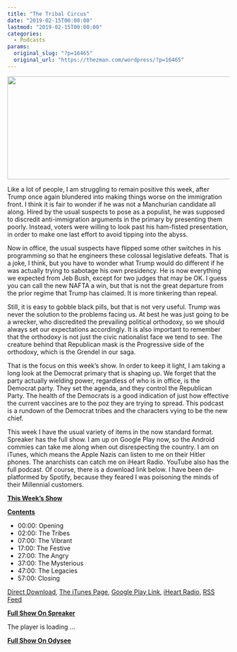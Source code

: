 ```yaml
---
title: "The Tribal Circus"
date: "2019-02-15T00:00:00"
lastmod: "2019-02-15T00:00:00"
categories:
  - Podcasts
params:
  original_slug: "?p=16465"
  original_url: "https://thezman.com/wordpress/?p=16465"
---
```


[<img
src="http://thezman.com/wordpress/wp-content/uploads/2018/01/Power-Hour.png"
decoding="async" width="600" height="233" />](http://thezman.com/wordpress/wp-content/uploads/2018/01/Power-Hour.png)

Like a lot of people, I am struggling to remain positive this week,
after Trump once again blundered into making things worse on the
immigration front. I think it is fair to wonder if he was not a
Manchurian candidate all along. Hired by the usual suspects to pose as a
populist, he was supposed to discredit anti-immigration arguments in the
primary by presenting them poorly. Instead, voters were willing to look
past his ham-fisted presentation, in order to make one last effort to
avoid tipping into the abyss.

Now in office, the usual suspects have flipped some other switches in
his programming so that he engineers these colossal legislative defeats.
That is a joke, I think, but you have to wonder what Trump would do
different if he was actually trying to sabotage his own presidency. He
is now everything we expected from Jeb Bush, except for two judges that
may be OK. I guess you can call the new NAFTA a win, but that is not the
great departure from the prior regime that Trump has claimed. It is more
tinkering than repeal.

Still, it is easy to gobble black pills, but that is not very useful.
Trump was never the solution to the problems facing us. At best he was
just going to be a wrecker, who discredited the prevailing political
orthodoxy, so we should always set our expectations accordingly. It is
also important to remember that the orthodoxy is not just the civic
nationalist face we tend to see. The creature behind that Republican
mask is the Progressive side of the orthodoxy, which is the Grendel in
our saga.

That is the focus on this week’s show. In order to keep it light, I am
taking a long look at the Democrat primary that is shaping up. We forget
that the party actually wielding power, regardless of who is in office,
is the Democrat party. They set the agenda, and they control the
Republican Party. The health of the Democrats is a good indication of
just how effective the current vaccines are to the poz they are trying
to spread. This podcast is a rundown of the Democrat tribes and the
characters vying to be the new chief.

This week I have the usual variety of items in the now standard format.
Spreaker has the full show. I am up on Google Play now, so the Android
commies can take me along when out disrespecting the country. I am on
iTunes, which means the Apple Nazis can listen to me on their Hitler
phones. The anarchists can catch me on iHeart Radio. YouTube also has
the full podcast. Of course, there is a download link below. I have been
de-platformed by Spotify, because they feared I was poisoning the minds
of their Millennial customers.

**<u>This Week’s Show</u>**

**<u>Contents</u>**

-   00:00: Opening
-   02:00: The Tribes
-   07:00: The Vibrant
-   17:00: The Festive
-   27:00: The Angry
-   37:00: The Mysterious
-   47:00: The Legacies
-   57:00: Closing

<a href="https://api.spreaker.com/v2/episodes/17048374/download.mp3"
rel="noopener" target="_blank">Direct Download</a>, <a
href="https://itunes.apple.com/us/podcast/the-z-blog-power-hour/id1262799640?mt=2"
rel="noopener" target="_blank">The iTunes Page</a>, <a
href="https://playmusic.app.goo.gl/?ibi=com.google.PlayMusic&amp;isi=691797987&amp;ius=googleplaymusic&amp;link=https://play.google.com/music/m/Ign2aae4ofqi7ih4zik5ipqtv3y?t%3DThe_Z_Blog_Power_Hour%26pcampaignid%3DMKT-na-all-co-pr-mu-pod-16"
rel="noopener" target="_blank">Google Play Link</a>, <a href="https://www.iheart.com/podcast/the-z-blog-power-hour-29246491/"
rel="noopener" target="_blank">iHeart Radio,</a>
<a href="https://www.spreaker.com/show/2589657/episodes/feed"
rel="noopener" target="_blank">RSS Feed</a>

**<u>Full Show On Spreaker</u>**

The player is loading ...

<span class="widget_spinner dark"></span>

**<u>Full Show On Odysee</u>**
